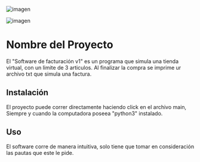 ![imagen](https://github.com/VictorBonillo/Software-de-Facturacion-v1/assets/152811324/2043928d-e62d-447c-a5e7-e22d15c6bbe7)

![imagen](https://github.com/VictorBonillo/Software-de-Facturacion-v1/assets/152811324/56891464-8872-44cd-afb6-68c9f852c631)

# Nombre del Proyecto

El "Software de facturación v1" es un  programa que simula una tienda virtual, 
con un limite de 3 articulos. Al finalizar la compra se imprime ur archivo txt
que simula una factura. 

## Instalación

El proyecto puede correr directamente haciendo click en el archivo main, 
Siempre y cuando la computadora poseea "python3" instalado.

## Uso

El software corre de manera intuitiva, solo tiene que tomar en consideración 
las pautas que este le pide.
